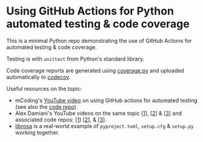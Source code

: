 # Using GitHub Actions for Python automated testing & code coverage

This is a minimal Python repo demonstrating the use of GitHub Actions for
automated testing & code coverage.

Testing is with `unittest` from Python's standard library.

Code coverage reports are generated using
[coverage.py](https://github.com/nedbat/coveragepy) and uploaded automatically
to [codecov](https://about.codecov.io/).

Useful resources on the topic:

- mCoding's [YouTube video](https://www.youtube.com/watch?v=DhUpxWjOhME) on
using GitHub actions for automated testing (see also the
[code repo](https://github.com/mCodingLLC/SlapThatLikeButton-TestingStarterProject)).
- Alex Damiani's YouTube videos on the same topic
[[1](https://www.youtube.com/watch?v=oi94qEvi9Qo)],
[[2](https://www.youtube.com/watch?v=rY-igT2N8zU)] &
[[3](https://www.youtube.com/watch?v=OOZtW3iF0is)] and associated code repos:
[[1](https://github.com/alexanderdamiani/test_repo_pylinter_v1)]
[[2](https://github.com/alexanderdamiani/test_repo_pylinter_v2)], &
[[3](https://github.com/alexanderdamiani/pytester_test_repo)].
- [librosa](https://github.com/librosa/librosa) is a real-world example of
`pyproject.toml`, `setup.cfg` & `setup.py` working together.
